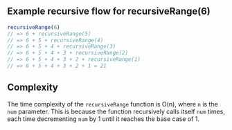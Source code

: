 ## Example recursive flow for recursiveRange(6)

```typescript
recursiveRange(6)
// => 6 + recursiveRange(5)
// => 6 + 5 + recursiveRange(4)
// => 6 + 5 + 4 + recursiveRange(3)
// => 6 + 5 + 4 + 3 + recursiveRange(2)
// => 6 + 5 + 4 + 3 + 2 + recursiveRange(1)
// => 6 + 5 + 4 + 3 + 2 + 1 = 21
```

## Complexity

The time complexity of the `recursiveRange` function is O(n), where `n` is the `num` parameter. This is because the function recursively calls itself `num` times, each time decrementing `num` by 1 until it reaches the base case of 1.
